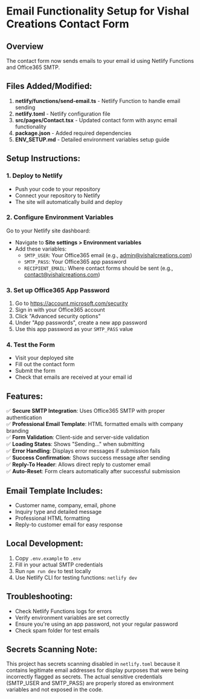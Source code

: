 # Email Functionality Setup for Vishal Creations Contact Form

## Overview
The contact form now sends emails to your email id using Netlify Functions and Office365 SMTP.

## Files Added/Modified:

1. **netlify/functions/send-email.ts** - Netlify Function to handle email sending
2. **netlify.toml** - Netlify configuration file
3. **src/pages/Contact.tsx** - Updated contact form with async email functionality
4. **package.json** - Added required dependencies
5. **ENV_SETUP.md** - Detailed environment variables setup guide

## Setup Instructions:

### 1. Deploy to Netlify
- Push your code to your repository
- Connect your repository to Netlify
- The site will automatically build and deploy

### 2. Configure Environment Variables
Go to your Netlify site dashboard:
- Navigate to **Site settings > Environment variables**
- Add these variables:
  - `SMTP_USER`: Your Office365 email (e.g., admin@vishalcreations.com)
  - `SMTP_PASS`: Your Office365 app password
  - `RECIPIENT_EMAIL`: Where contact forms should be sent (e.g., contact@vishalcreations.com)

### 3. Set up Office365 App Password
1. Go to https://account.microsoft.com/security
2. Sign in with your Office365 account
3. Click "Advanced security options"
4. Under "App passwords", create a new app password
5. Use this app password as your `SMTP_PASS` value

### 4. Test the Form
- Visit your deployed site
- Fill out the contact form
- Submit the form
- Check that emails are received at your email id

## Features:

✅ **Secure SMTP Integration**: Uses Office365 SMTP with proper authentication  
✅ **Professional Email Template**: HTML formatted emails with company branding  
✅ **Form Validation**: Client-side and server-side validation  
✅ **Loading States**: Shows "Sending..." when submitting  
✅ **Error Handling**: Displays error messages if submission fails  
✅ **Success Confirmation**: Shows success message after sending  
✅ **Reply-To Header**: Allows direct reply to customer email  
✅ **Auto-Reset**: Form clears automatically after successful submission  

## Email Template Includes:
- Customer name, company, email, phone
- Inquiry type and detailed message
- Professional HTML formatting
- Reply-to customer email for easy response

## Local Development:
1. Copy `.env.example` to `.env`
2. Fill in your actual SMTP credentials
3. Run `npm run dev` to test locally
4. Use Netlify CLI for testing functions: `netlify dev`

## Troubleshooting:
- Check Netlify Functions logs for errors
- Verify environment variables are set correctly
- Ensure you're using an app password, not your regular password
- Check spam folder for test emails

## Secrets Scanning Note:
This project has secrets scanning disabled in `netlify.toml` because it contains legitimate email addresses for display purposes that were being incorrectly flagged as secrets. The actual sensitive credentials (SMTP_USER and SMTP_PASS) are properly stored as environment variables and not exposed in the code.

